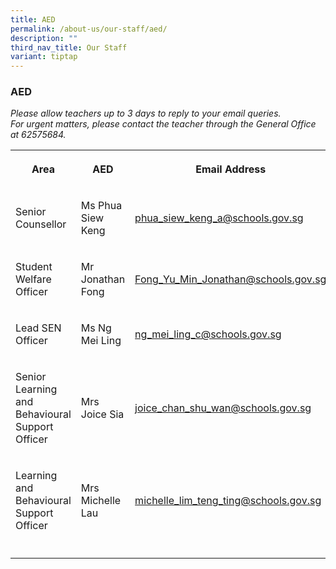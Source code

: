 ```yaml
---
title: AED
permalink: /about-us/our-staff/aed/
description: ""
third_nav_title: Our Staff
variant: tiptap
---
```

<h3><strong>AED</strong></h3>
<p><em>Please allow teachers up to 3 days to reply to your email queries.</em>&nbsp;
<br><em>For urgent matters, please contact the teacher through the General Office at 62575684.</em>
</p>
<table style="minWidth: 75px">
<colgroup>
<col>
<col>
<col>
</colgroup>
<tbody>
<tr>
<th rowspan="1" colspan="1">
<p>Area</p>
</th>
<th rowspan="1" colspan="1">
<p>AED</p>
</th>
<th rowspan="1" colspan="1">
<p>Email Address</p>
</th>
</tr>
<tr>
<td rowspan="1" colspan="1">
<p>Senior Counsellor</p>
</td>
<td rowspan="1" colspan="1">
<p>Ms Phua Siew Keng</p>
</td>
<td rowspan="1" colspan="1">
<p><a href="mailto:phua_siew_keng_a@schools.gov.sg" rel="noopener noreferrer nofollow" target="_blank">phua_siew_keng_a@schools.gov.sg</a>
</p>
</td>
</tr>
<tr>
<td rowspan="1" colspan="1">
<p>Student Welfare Officer</p>
</td>
<td rowspan="1" colspan="1">
<p>Mr Jonathan Fong</p>
</td>
<td rowspan="1" colspan="1">
<p><a href="mailto:Fong_Yu_Min_Jonathan@schools.gov.sg" rel="noopener noreferrer nofollow" target="_blank">Fong_Yu_Min_Jonathan@schools.gov.sg</a>
</p>
</td>
</tr>
<tr>
<td rowspan="1" colspan="1">
<p>Lead SEN Officer</p>
</td>
<td rowspan="1" colspan="1">
<p>Ms Ng Mei Ling</p>
</td>
<td rowspan="1" colspan="1">
<p><a href="mailto:ng_mei_ling_c@schools.gov.sg" rel="noopener noreferrer nofollow" target="_blank">ng_mei_ling_c@schools.gov.sg</a>
</p>
</td>
</tr>
<tr>
<td rowspan="1" colspan="1">
<p>Senior Learning and Behavioural Support Officer</p>
</td>
<td rowspan="1" colspan="1">
<p>Mrs Joice Sia</p>
</td>
<td rowspan="1" colspan="1">
<p><a href="mailto:joice_chan_shu_wan@schools.gov.sg" rel="noopener noreferrer nofollow" target="_blank">joice_chan_shu_wan@schools.gov.sg</a>
</p>
</td>
</tr>
<tr>
<td rowspan="1" colspan="1">
<p>Learning and Behavioural Support Officer</p>
</td>
<td rowspan="1" colspan="1">
<p>Mrs Michelle Lau</p>
</td>
<td rowspan="1" colspan="1">
<p><a href="mailto:michelle_lim_teng_ting@schools.gov.sg" rel="noopener noreferrer nofollow" target="_blank">michelle_lim_teng_ting@schools.gov.sg</a>
</p>
</td>
</tr>
<tr>
<td rowspan="1" colspan="1">
<p></p>
</td>
<td rowspan="1" colspan="1">
<p></p>
</td>
<td rowspan="1" colspan="1">
<p></p>
</td>
</tr>
</tbody>
</table>
<p></p>
